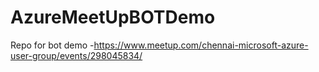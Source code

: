 # AzureMeetUpBOTDemo
Repo for bot demo -https://www.meetup.com/chennai-microsoft-azure-user-group/events/298045834/
